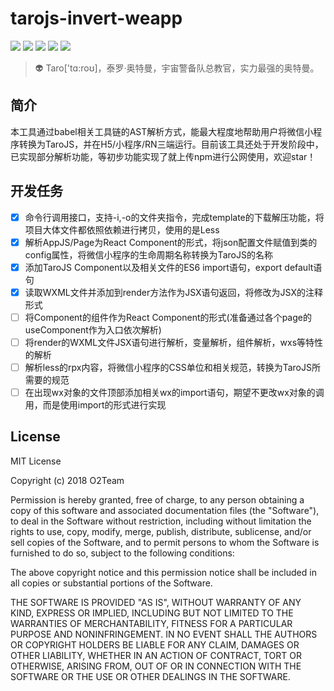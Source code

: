 # tarojs-invert-weapp

[![](https://img.shields.io/node/v/@tarojs/cli.svg?style=flat-square)](https://www.npmjs.com/package/@tarojs/cli)
[![](https://img.shields.io/npm/v/@tarojs/taro.svg?style=flat-square)](https://www.npmjs.com/package/@tarojs/taro)
[![](https://img.shields.io/npm/l/@tarojs/taro.svg?style=flat-square)](https://www.npmjs.com/package/@tarojs/taro)
[![](https://img.shields.io/npm/dt/@tarojs/taro.svg?style=flat-square)](https://www.npmjs.com/package/@tarojs/taro)
[![](https://img.shields.io/travis/NervJS/taro.svg?style=flat-square)](https://www.npmjs.com/package/@tarojs/taro)

> 👽 Taro['tɑ:roʊ]，泰罗·奥特曼，宇宙警备队总教官，实力最强的奥特曼。

## 简介

本工具通过babel相关工具链的AST解析方式，能最大程度地帮助用户将微信小程序转换为TaroJS，并在H5/小程序/RN三端运行。目前该工具还处于开发阶段中，已实现部分解析功能，等初步功能实现了就上传npm进行公网使用，欢迎star！

## 开发任务

- [x] 命令行调用接口，支持-i,-o的文件夹指令，完成template的下载解压功能，将项目大体文件都依照依赖进行拷贝，使用的是Less
- [x] 解析AppJS/Page为React Component的形式，将json配置文件赋值到类的config属性，将微信小程序的生命周期名称转换为TaroJS的名称
- [x] 添加TaroJS Component以及相关文件的ES6 import语句，export default语句
- [x] 读取WXML文件并添加到render方法作为JSX语句返回，将<!-- -->修改为JSX的注释形式
- [ ] 将Component的组件作为React Component的形式(准备通过各个page的useComponent作为入口依次解析)
- [ ] 将render的WXML文件JSX语句进行解析，变量解析，组件解析，wxs等特性的解析
- [ ] 解析less的rpx内容，将微信小程序的CSS单位和相关规范，转换为TaroJS所需要的规范
- [ ] 在出现wx对象的文件顶部添加相关wx的import语句，期望不更改wx对象的调用，而是使用import的形式进行实现

## License

MIT License

Copyright (c) 2018 O2Team

Permission is hereby granted, free of charge, to any person obtaining a copy
of this software and associated documentation files (the "Software"), to deal
in the Software without restriction, including without limitation the rights
to use, copy, modify, merge, publish, distribute, sublicense, and/or sell
copies of the Software, and to permit persons to whom the Software is
furnished to do so, subject to the following conditions:

The above copyright notice and this permission notice shall be included in all
copies or substantial portions of the Software.

THE SOFTWARE IS PROVIDED "AS IS", WITHOUT WARRANTY OF ANY KIND, EXPRESS OR
IMPLIED, INCLUDING BUT NOT LIMITED TO THE WARRANTIES OF MERCHANTABILITY,
FITNESS FOR A PARTICULAR PURPOSE AND NONINFRINGEMENT. IN NO EVENT SHALL THE
AUTHORS OR COPYRIGHT HOLDERS BE LIABLE FOR ANY CLAIM, DAMAGES OR OTHER
LIABILITY, WHETHER IN AN ACTION OF CONTRACT, TORT OR OTHERWISE, ARISING FROM,
OUT OF OR IN CONNECTION WITH THE SOFTWARE OR THE USE OR OTHER DEALINGS IN THE
SOFTWARE.